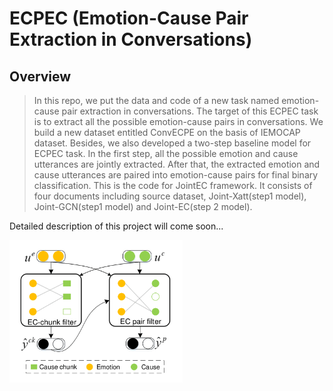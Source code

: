 ECPEC (Emotion-Cause Pair Extraction in Conversations)
=========

## Overview
>In this repo, we put the data and code of a new task named emotion-cause pair extraction in conversations. The target of this ECPEC task is to extract all the possible emotion-cause pairs in conversations. 
> We build a new dataset entitled ConvECPE on the basis of IEMOCAP dataset. Besides, we also developed a two-step baseline model for ECPEC task. In the first step, all the possible emotion and cause utterances are jointly extracted. After that,
> the extracted emotion and cause utterances are paired into emotion-cause pairs for final binary classification. This is the code for JointEC framework. It consists of four documents including source dataset, Joint-Xatt(step1 model), Joint-GCN(step1 model) and Joint-EC(step 2 model).

Detailed description of this project will come soon...

<img src="https://github.com/Maxwe11y/JointEC/blob/main/model_p2_v2-1.png" width = 55% height = 55% div align=center />

<!-- <figure class="half">
  <img src="https://github.com/Maxwe11y/JointEC/blob/main/model_step_1_10-1.png" width = 45% height = 45% div align=left />
  <img src="https://github.com/Maxwe11y/JointEC/blob/main/model_p2_v2-1.png" width = 45% height = 45% div align=right />
</figure> -->
  

